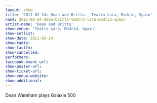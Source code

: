 ```yaml
---
layout: show
title: '2011-02-24: Dean and Britta - Teatro Lara, Madrid, Spain'
name: 2011-02-24-dean-britta-teatro-lara-madrid-spain
artist-name: 'Dean and Britta'
show-venue: 'Teatro Lara, Madrid, Spain'
show-setlist: 
show-date: 2011-02-24
show-radio: 
show-lastfm: 
show-cancelled: 
performers: 
facebook-event-url: 
show-poster-url: 
show-ticket-url: 
show-venue-website: 
show-additional: 
---
```


Dean Wareham plays Galaxie 500